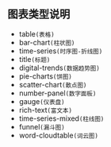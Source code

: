 ## 图表类型说明
- table`(表格)`
- bar-chart`(柱状图)`
- time-series`(时序图-折线图)`
- title`(标题)`
- digital-trends`(数据趋势图)`
- pie-charts`(饼图)`
- scatter-chart`(散点图)`
- number-panel`(数字面板)`
- gauge`(仪表盘)`
- rich-text`(富文本)`
- time-series-mixed`(柱线图)`
- funnel`(漏斗图)`
- word-cloudtable`(词云图)`
